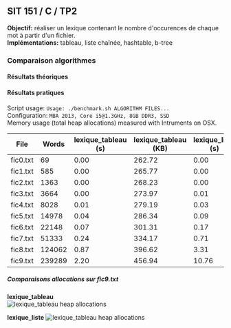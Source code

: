 ## SIT 151 / C / TP2

**Objectif:** réaliser un lexique contenant le nombre d'occurences de chaque mot à partir d'un fichier.  
**Implémentations:** tableau, liste chaînée, hashtable, b-tree  

### Comparaison algorithmes

#### Résultats théoriques

#### Résultats pratiques

Script usage: `Usage: ./benchmark.sh ALGORITHM FILES...`  
Configuration: `MBA 2013, Core i5@1.3GHz, 8GB DDR3, SSD`  
Memory usage (total heap allocations) measured with Intruments on OSX.  

File     | Words  | lexique_tableau (s) | lexique_tableau (KB) | lexique_liste (s) | lexique_liste (KB)
---------|--------|---------------------|----------------------|-------------------|-------------------
fic0.txt | 69     | 0.00                | 262.72               | 0.00              | 8.19
fic1.txt | 585    | 0.00                | 265.77               | 0.00              | 17.33
fic2.txt | 1363   | 0.00                | 268.23               | 0.00              | 24.73
fic3.txt | 3664   | 0.00                | 273.97               | 0.01              | 41.94
fic4.txt | 8028   | 0.01                | 279.19               | 0.03              | 57.59
fic5.txt | 14978  | 0.04                | 286.34               | 0.09              | 78.88
fic6.txt | 22148  | 0.07                | 301.31               | 0.17              | 123.94
fic7.txt | 51333  | 0.24                | 334.17               | 0.71              | 222.59
fic8.txt | 124062 | 0.87                | 396.62               | 3.31              | 409.58
fic9.txt | 239289 | 2.20                | 456.94               | 10.76             | 590.70

##### Comparaisons allocations sur fic9.txt

**lexique_tableau**  
![lexique_tableau heap allocations](https://dl.dropboxusercontent.com/u/1765758/Screenshots%20GitHub/heap_lexique_tableau.png)

**lexique_liste**
![lexique_tableau heap allocations](https://dl.dropboxusercontent.com/u/1765758/Screenshots%20GitHub/heap_lexique_liste2.png)
